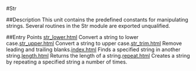 
#Str

##Description
This unit contains the predefined constants for manipulating strings.
Several routines in the Str module are exported unqualified.



##Entry Points
[str_lower.html](**Lower**) Convert a string to lower case.[str_upper.html](**Upper**) Convert a string to upper case.[str_trim.html](**Trim**) Remove leading and trailing blanks.[index.html](**index**) Finds a specified string in another string.[length.html](**length**) Returns the length of a string.[repeat.html](**repeat**) Creates a string by repeating a specified string a number of times.


